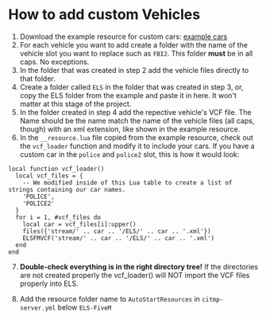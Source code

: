 # How to add custom Vehicles

1. Download the example resource for custom cars: [example cars](https://github.com/FiveM-Scripts/ELS-FiveM/raw/master/docs/Help/cars.zip)
2. For each vehicle you want to add create a folder with the name of the vehicle slot you want to replace such as `FBI2`. This folder **must** be in all caps. No exceptions.
3. In the folder that was created in step 2 add the vehicle files directly to that folder.
4. Create a folder called `ELS` in the folder that was created in step 3, or, copy the ELS folder from the example and paste it in here. It won't matter at this stage of the project.
5. In the folder created in step 4 add the repective vehicle's VCF file. The Name should be the name match the name of the vehicle files (all caps, though) with an xml extension, like shown in the example resource.
6. In the `__resource.lua` file copied from the example resource, check out the `vcf_loader` function and modify it to include your cars. If you have a custom car in the `police` and `police2` slot, this is how it would look:

```
local function vcf_loader()
  local vcf_files = {
	-- We modified inside of this Lua table to create a list of strings containing our car names.
	'POLICE',
	'POLICE2'
  }
  for i = 1, #vcf_files do
	local car = vcf_files[i]:upper()
	files({'stream/' .. car .. '/ELS/' .. car .. '.xml'})
	ELSFMVCF('stream/' .. car .. '/ELS/' .. car .. '.xml')
  end
end
```

7. **Double-check everything is in the right directory tree!** If the directories are not created properly the vcf_loader() will NOT import the VCF files properly into ELS.

9. Add the resource folder name to `AutoStartResources` in `citmp-server.yml` below `ELS-FiveM`